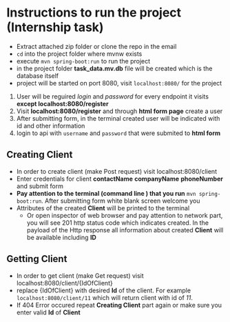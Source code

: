 # Instructions to run the project (Internship task)

- Extract attached zip folder or clone the repo in the email
- `cd` into the project folder where mvnw exists
- execute `mvn spring-boot:run` to run the project
- in the project folder **task_data.mv.db** file will be created which is the database itself
- project will be started on port 8080, visit `localhost:8080/` for the project

1. User will be reguired *login* and *password* for every endpoint it visits  **except localhost:8080/register** 
2. Visit **localhost:8080/register** and through **html form page** create a user 
3. After submitting form, in  the terminal created user will be indicated with id and other information
4. login to api with `username` and `password` that were submited to **html form**

## Creating Client
- In order to create client (make Post request) visit  localhost:8080/client 
- Enter credentials for client **contactName** **companyName** **phoneNumber** and submit form
-  **Pay attention to the terminal (command line ) that you run** `mvn spring-boot:run`. After submitting form white blank screen welcome you  
- Attributes of the created **Client** will be printed to the terminal
    - Or open inspector of web browser and pay attention to network part, you will see 201 http status code which indicates created. In the payload of the Http response all information about created **Client** will be available including **ID** 
    

## Getting Client
- In order to get client (make Get request) visit localhost:8080/client/{IdOfClient}
- replace {IdOfClient} with desired **Id** of the client. For example `localhost:8080/client/11` which will return client with id of *11*.
- If 404 Error occured repeat **Creating Client** part again or make sure you enter valid **Id** of **Client**
